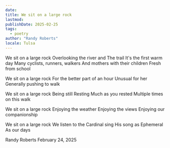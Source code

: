 ```yaml
---
date: 
title: We sit on a large rock
lastmod: 
publishDate: 2025-02-25
tags:
  - poetry
author: "Randy Roberts"
locale: Tulsa
---
```


We sit on a large rock
Overlooking the river and
The trail
It's the first warm day 
Many cyclists, runners, walkers
And mothers with their children 
Fresh from school

We sit on a large rock
For the better part of an hour
Unusual for her
Generally pushing to walk 

We sit on a large rock
Being still
Resting 
Much as you rested
Multiple times on this walk 

We sit on a large rock 
Enjoying the weather 
Enjoying the views
Enjoying our companionship 

We sit on a large rock
We listen to the 
Cardinal sing
His song as 
Ephemeral 
As our days


Randy Roberts February 24, 2025


